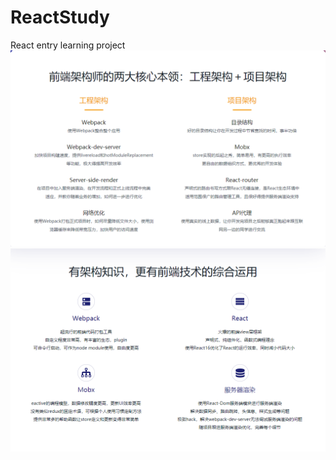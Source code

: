 # ReactStudy
 React entry learning project
![在这里插入图片描述](/readme_src/info1.png) 
![在这里插入图片描述](/readme_src/info2.png) 

